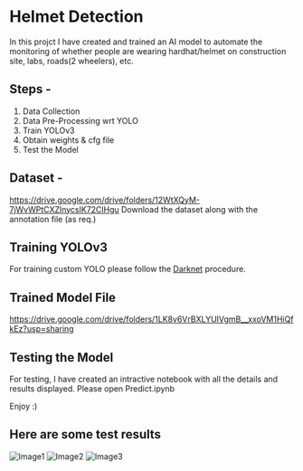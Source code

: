 # Helmet Detection

In this projct I have created and trained an AI model to automate the monitoring of whether people are wearing hardhat/helmet on construction site, labs, roads(2 wheelers), etc.

## Steps - 
1. Data Collection
2. Data Pre-Processing wrt YOLO
3. Train YOLOv3
4. Obtain weights & cfg file
5. Test the Model

## Dataset - 
https://drive.google.com/drive/folders/12WtXQyM-7jWvWPtCXZlnycsIK72ClHgu
Download the dataset along with the annotation file (as req.)

## Training YOLOv3
For training custom YOLO please follow the [Darknet](https://github.com/AlexeyAB/darknet) procedure.

## Trained Model File
https://drive.google.com/drive/folders/1LK8v6VrBXLYUIVgmB__xxoVM1HiQfkEz?usp=sharing

## Testing the Model
For testing, I have created an intractive notebook with all the details and results displayed.
Please open Predict.ipynb

Enjoy :)

## Here are some test results
![Image1](https://github.com/imsaksham-c/SafetyAtWorkplace-Helmet-and-Mask-Detection/blob/master/helmet-detection/test-result/1.png)
![Image2](https://github.com/imsaksham-c/SafetyAtWorkplace-Helmet-and-Mask-Detection/blob/master/helmet-detection/test-result/2.png)
![Image3](https://github.com/imsaksham-c/SafetyAtWorkplace-Helmet-and-Mask-Detection/blob/master/helmet-detection/test-result/3.png)
